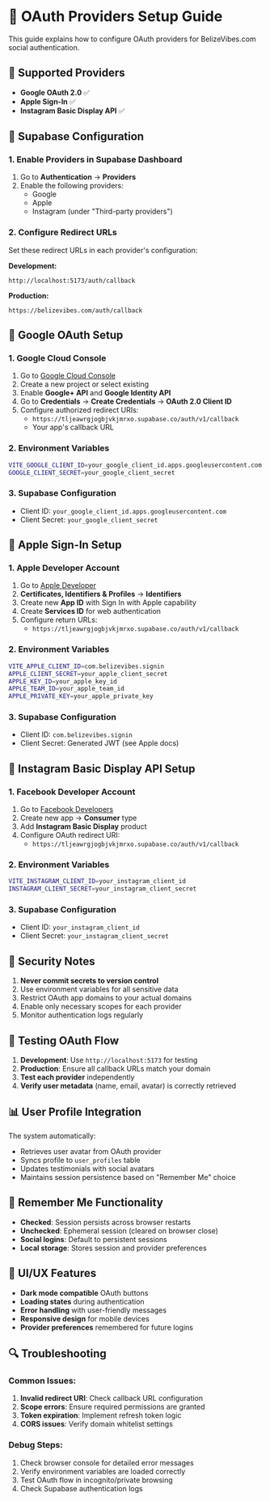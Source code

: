 # 🔐 OAuth Providers Setup Guide

This guide explains how to configure OAuth providers for BelizeVibes.com social authentication.

## 🎯 Supported Providers

- **Google OAuth 2.0** ✅
- **Apple Sign-In** ✅  
- **Instagram Basic Display API** ✅

## 🔧 Supabase Configuration

### 1. Enable Providers in Supabase Dashboard

1. Go to **Authentication** → **Providers**
2. Enable the following providers:
   - Google
   - Apple
   - Instagram (under "Third-party providers")

### 2. Configure Redirect URLs

Set these redirect URLs in each provider's configuration:

**Development:**
```
http://localhost:5173/auth/callback
```

**Production:**
```
https://belizevibes.com/auth/callback
```

## 📱 Google OAuth Setup

### 1. Google Cloud Console
1. Go to [Google Cloud Console](https://console.cloud.google.com/)
2. Create a new project or select existing
3. Enable **Google+ API** and **Google Identity API**
4. Go to **Credentials** → **Create Credentials** → **OAuth 2.0 Client ID**
5. Configure authorized redirect URIs:
   - `https://tljeawrgjogbjvkjmrxo.supabase.co/auth/v1/callback`
   - Your app's callback URL

### 2. Environment Variables
```bash
VITE_GOOGLE_CLIENT_ID=your_google_client_id.apps.googleusercontent.com
GOOGLE_CLIENT_SECRET=your_google_client_secret
```

### 3. Supabase Configuration
- Client ID: `your_google_client_id.apps.googleusercontent.com`
- Client Secret: `your_google_client_secret`

## 🍎 Apple Sign-In Setup

### 1. Apple Developer Account
1. Go to [Apple Developer](https://developer.apple.com/)
2. **Certificates, Identifiers & Profiles** → **Identifiers**
3. Create new **App ID** with Sign In with Apple capability
4. Create **Services ID** for web authentication
5. Configure return URLs:
   - `https://tljeawrgjogbjvkjmrxo.supabase.co/auth/v1/callback`

### 2. Environment Variables
```bash
VITE_APPLE_CLIENT_ID=com.belizevibes.signin
APPLE_CLIENT_SECRET=your_apple_client_secret
APPLE_KEY_ID=your_apple_key_id
APPLE_TEAM_ID=your_apple_team_id
APPLE_PRIVATE_KEY=your_apple_private_key
```

### 3. Supabase Configuration
- Client ID: `com.belizevibes.signin`
- Client Secret: Generated JWT (see Apple docs)

## 📸 Instagram Basic Display API Setup

### 1. Facebook Developer Account
1. Go to [Facebook Developers](https://developers.facebook.com/)
2. Create new app → **Consumer** type
3. Add **Instagram Basic Display** product
4. Configure OAuth redirect URI:
   - `https://tljeawrgjogbjvkjmrxo.supabase.co/auth/v1/callback`

### 2. Environment Variables
```bash
VITE_INSTAGRAM_CLIENT_ID=your_instagram_client_id
INSTAGRAM_CLIENT_SECRET=your_instagram_client_secret
```

### 3. Supabase Configuration
- Client ID: `your_instagram_client_id`
- Client Secret: `your_instagram_client_secret`

## 🔐 Security Notes

1. **Never commit secrets to version control**
2. Use environment variables for all sensitive data
3. Restrict OAuth app domains to your actual domains
4. Enable only necessary scopes for each provider
5. Monitor authentication logs regularly

## 🚀 Testing OAuth Flow

1. **Development**: Use `http://localhost:5173` for testing
2. **Production**: Ensure all callback URLs match your domain
3. **Test each provider** independently
4. **Verify user metadata** (name, email, avatar) is correctly retrieved

## 📊 User Profile Integration

The system automatically:
- Retrieves user avatar from OAuth provider
- Syncs profile to `user_profiles` table
- Updates testimonials with social avatars
- Maintains session persistence based on "Remember Me" choice

## 🔄 Remember Me Functionality

- **Checked**: Session persists across browser restarts
- **Unchecked**: Ephemeral session (cleared on browser close)
- **Social logins**: Default to persistent sessions
- **Local storage**: Stores session and provider preferences

## 🎨 UI/UX Features

- **Dark mode compatible** OAuth buttons
- **Loading states** during authentication
- **Error handling** with user-friendly messages
- **Responsive design** for mobile devices
- **Provider preferences** remembered for future logins

## 🔍 Troubleshooting

### Common Issues:
1. **Invalid redirect URI**: Check callback URL configuration
2. **Scope errors**: Ensure required permissions are granted
3. **Token expiration**: Implement refresh token logic
4. **CORS issues**: Verify domain whitelist settings

### Debug Steps:
1. Check browser console for detailed error messages
2. Verify environment variables are loaded correctly
3. Test OAuth flow in incognito/private browsing
4. Check Supabase authentication logs